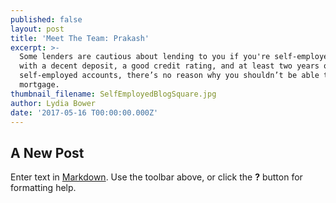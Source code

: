 ```yaml
---
published: false
layout: post
title: 'Meet The Team: Prakash'
excerpt: >-
  Some lenders are cautious about lending to you if you're self-employed, but
  with a decent deposit, a good credit rating, and at least two years of
  self-employed accounts, there’s no reason why you shouldn’t be able to get a
  mortgage.   
thumbnail_filename: SelfEmployedBlogSquare.jpg
author: Lydia Bower
date: '2017-05-16 T00:00:00.000Z'
---
```

## A New Post

Enter text in [Markdown](http://daringfireball.net/projects/markdown/). Use the toolbar above, or click the **?** button for formatting help.
